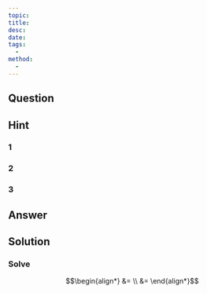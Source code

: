 ```yaml
---
topic: 
title: 
desc: 
date: 
tags:
  - 
method:
  - 
---
```



## Question
```math

```


## Hint

### 1

### 2

### 3


## Answer
```math

```


## Solution

### Solve
```math
\begin{align*}
  &= 
  \\ &= 
\end{align*}
```
